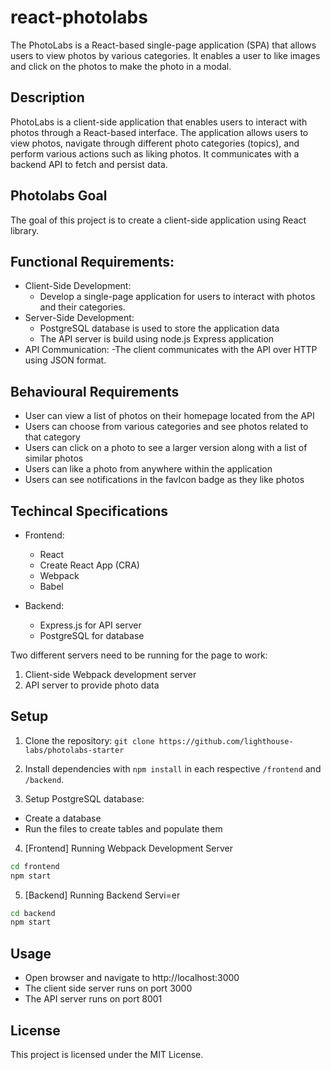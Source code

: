 # react-photolabs
The PhotoLabs is a React-based single-page application (SPA) that allows users to view photos by various categories. It enables a user to like images and click on the photos to make the photo in a modal.

## Description
PhotoLabs is a client-side application that enables users to interact with photos through a React-based interface. The application allows users to view photos, navigate through different photo categories (topics), and perform various actions such as liking photos. It communicates with a backend API to fetch and persist data.

## Photolabs Goal
The goal of this project is to create a client-side application using React library.

## Functional Requirements:
- Client-Side Development: 
  - Develop a single-page application for users to interact with photos and their categories.
- Server-Side Development: 
  - PostgreSQL database is used to store the application data
  - The API server is build using node.js Express application
- API Communication: 
  -The client communicates with the API over HTTP using JSON format.

## Behavioural Requirements
- User can view a list of photos on their homepage located from the API
- Users can choose from various categories and see photos related to that category
- Users can click on a photo to see a larger version along with a list of similar photos
- Users can like a photo from anywhere within the application
- Users can see notifications in the favIcon badge as they like photos

## Techincal Specifications
- Frontend:
  - React
  - Create React App (CRA)
  - Webpack
  - Babel

- Backend:
  - Express.js for API server
  - PostgreSQL for database

Two different servers need to be running for the page to work:
1. Client-side Webpack development server
2. API server to provide photo data

## Setup

1. Clone the repository: `git clone https://github.com/lighthouse-labs/photolabs-starter`

2. Install dependencies with `npm install` in each respective `/frontend` and `/backend`.

3. Setup PostgreSQL database:
  - Create a database
  - Run the files to create tables and populate them

4. [Frontend] Running Webpack Development Server

```sh
cd frontend
npm start
```

5. [Backend] Running Backend Servi=er

```sh
cd backend
npm start
```
## Usage
- Open browser and navigate to http://localhost:3000
- The client side server runs on port 3000
- The API server runs on port 8001

## License
This project is licensed under the MIT License.